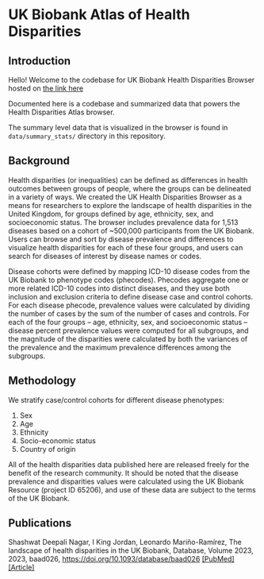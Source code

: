 # UK Biobank Atlas of Health Disparities

## Introduction

Hello! Welcome to the codebase for UK Biobank Health Disparities Browser hosted on [the link here](https://tough-mechanic-298113.ue.r.appspot.com/)

Documented here is a codebase and summarized data that powers the Health Disparities Atlas browser. 

The summary level data that is visualized in the browser is found in `data/summary_stats/` directory in this repository.

## Background

Health disparities (or inequalities) can be defined as differences in health outcomes between groups of people, where the groups can be delineated in a variety of ways. We created the UK Health Disparities Browser as a means for researchers to explore the landscape of health disparities in the United Kingdom, for groups defined by age, ethnicity, sex, and socioeconomic status. The browser includes prevalence data for 1,513 diseases based on a cohort of ~500,000 participants from the UK Biobank. Users can browse and sort by disease prevalence and differences to visualize health disparities for each of these four groups, and users can search for diseases of interest by disease names or codes.

Disease cohorts were defined by mapping ICD-10 disease codes from the UK Biobank to phenotype codes (phecodes). Phecodes aggregate one or more related ICD-10 codes into distinct diseases, and they use both inclusion and exclusion criteria to define disease case and control cohorts. For each disease phecode, prevalence values were calculated by dividing the number of cases by the sum of the number of cases and controls. For each of the four groups – age, ethnicity, sex, and socioeconomic status – disease percent prevalence values were computed for all subgroups, and the magnitude of the disparities were calculated by both the variances of the prevalence and the maximum prevalence differences among the subgroups.

## Methodology

We stratify case/control cohorts for different disease phenotypes:

1. Sex
2. Age
3. Ethnicity
4. Socio-economic status
5. Country of origin

All of the health disparities data published here are released freely for the benefit of the research community. It should be noted that the disease prevalence and disparities values were calculated using the UK Biobank Resource (project ID 65206), and use of these data are subject to the terms of the UK Biobank.


## Publications

Shashwat Deepali Nagar, I King Jordan, Leonardo Mariño-Ramírez, The landscape of health disparities in the UK Biobank, Database, Volume 2023, 2023, baad026, https://doi.org/10.1093/database/baad026 [[PubMed]](https://pubmed.ncbi.nlm.nih.gov/) [[Article]](https://academic.oup.com/database/article-pdf/doi/10.1093/database/baad026/50103027/baad026.pdf)
